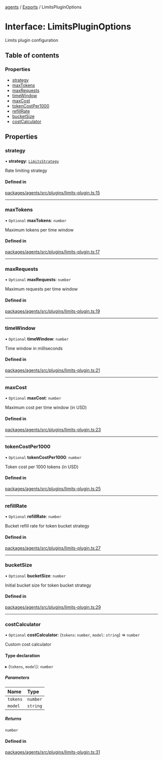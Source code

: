 <!-- 
 ⚠️  AUTO-GENERATED FILE - DO NOT EDIT MANUALLY
 This file is automatically generated by scripts/docs-generator.js
 To make changes, edit the source TypeScript files or update the generator script
-->

[agents](../../) / [Exports](../modules) / LimitsPluginOptions

# Interface: LimitsPluginOptions

Limits plugin configuration

## Table of contents

### Properties

- [strategy](LimitsPluginOptions#strategy)
- [maxTokens](LimitsPluginOptions#maxtokens)
- [maxRequests](LimitsPluginOptions#maxrequests)
- [timeWindow](LimitsPluginOptions#timewindow)
- [maxCost](LimitsPluginOptions#maxcost)
- [tokenCostPer1000](LimitsPluginOptions#tokencostper1000)
- [refillRate](LimitsPluginOptions#refillrate)
- [bucketSize](LimitsPluginOptions#bucketsize)
- [costCalculator](LimitsPluginOptions#costcalculator)

## Properties

### strategy

• **strategy**: [`LimitsStrategy`](../modules#limitsstrategy)

Rate limiting strategy

#### Defined in

[packages/agents/src/plugins/limits-plugin.ts:15](https://github.com/woojubb/robota/blob/1b62bb02b890c71ae884378577a1521b0f8628be/packages/agents/src/plugins/limits-plugin.ts#L15)

___

### maxTokens

• `Optional` **maxTokens**: `number`

Maximum tokens per time window

#### Defined in

[packages/agents/src/plugins/limits-plugin.ts:17](https://github.com/woojubb/robota/blob/1b62bb02b890c71ae884378577a1521b0f8628be/packages/agents/src/plugins/limits-plugin.ts#L17)

___

### maxRequests

• `Optional` **maxRequests**: `number`

Maximum requests per time window

#### Defined in

[packages/agents/src/plugins/limits-plugin.ts:19](https://github.com/woojubb/robota/blob/1b62bb02b890c71ae884378577a1521b0f8628be/packages/agents/src/plugins/limits-plugin.ts#L19)

___

### timeWindow

• `Optional` **timeWindow**: `number`

Time window in milliseconds

#### Defined in

[packages/agents/src/plugins/limits-plugin.ts:21](https://github.com/woojubb/robota/blob/1b62bb02b890c71ae884378577a1521b0f8628be/packages/agents/src/plugins/limits-plugin.ts#L21)

___

### maxCost

• `Optional` **maxCost**: `number`

Maximum cost per time window (in USD)

#### Defined in

[packages/agents/src/plugins/limits-plugin.ts:23](https://github.com/woojubb/robota/blob/1b62bb02b890c71ae884378577a1521b0f8628be/packages/agents/src/plugins/limits-plugin.ts#L23)

___

### tokenCostPer1000

• `Optional` **tokenCostPer1000**: `number`

Token cost per 1000 tokens (in USD)

#### Defined in

[packages/agents/src/plugins/limits-plugin.ts:25](https://github.com/woojubb/robota/blob/1b62bb02b890c71ae884378577a1521b0f8628be/packages/agents/src/plugins/limits-plugin.ts#L25)

___

### refillRate

• `Optional` **refillRate**: `number`

Bucket refill rate for token bucket strategy

#### Defined in

[packages/agents/src/plugins/limits-plugin.ts:27](https://github.com/woojubb/robota/blob/1b62bb02b890c71ae884378577a1521b0f8628be/packages/agents/src/plugins/limits-plugin.ts#L27)

___

### bucketSize

• `Optional` **bucketSize**: `number`

Initial bucket size for token bucket strategy

#### Defined in

[packages/agents/src/plugins/limits-plugin.ts:29](https://github.com/woojubb/robota/blob/1b62bb02b890c71ae884378577a1521b0f8628be/packages/agents/src/plugins/limits-plugin.ts#L29)

___

### costCalculator

• `Optional` **costCalculator**: (`tokens`: `number`, `model`: `string`) => `number`

Custom cost calculator

#### Type declaration

▸ (`tokens`, `model`): `number`

##### Parameters

| Name | Type |
| :------ | :------ |
| `tokens` | `number` |
| `model` | `string` |

##### Returns

`number`

#### Defined in

[packages/agents/src/plugins/limits-plugin.ts:31](https://github.com/woojubb/robota/blob/1b62bb02b890c71ae884378577a1521b0f8628be/packages/agents/src/plugins/limits-plugin.ts#L31)
